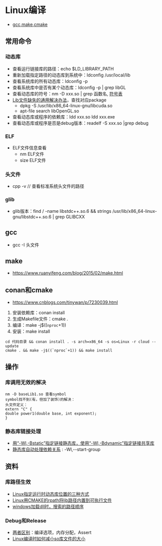 # Linux编译
* [gcc,make,cmake](https://blog.csdn.net/libaineu2004/article/details/77119908)

## 常用命令
### 动态库
* 查看运行链接库的路径：echo $LD_LIBRARY_PATH
* 重新加载指定路径的动态库到系统中：ldconfig /usr/local/lib
* 查看系统库的所有动态库：ldconfig -p
* 查看系统库中是否有某个动态库：ldconfig -p | grep libGL
* 查看动态库的符号：nm -D xxx.so | grep 函数名, [符号表](https://wenku.baidu.com/view/5282f0a080d049649b6648d7c1c708a1284a0ae9.html)
* [Lib文件缺失的通用解决办法](https://www.jianshu.com/p/289205fae296)，查找对应package
  * dpkg -S /usr/lib/x86_64-linux-gnu/libcuda.so
  * apt-file search libOpenGL.so
* 查看动态库或程序的依赖库：ldd xxx.so     ldd xxx.exe
* 查看动态库或程序是否是debug版本：readelf -S xxx.so |grep debug

### ELF
* ELF文件信息查看
  * nm ELF文件
  * size ELF文件

### 头文件
* cpp -v // 查看标准系统头文件的路径

### glib
* glib版本：find / -name libstdc++.so.6 && strings /usr/lib/x86_64-linux-gnu/libstdc++.so.6 | grep GLIBCXX

## gcc
* gcc -I 头文件

## make
* https://www.ruanyifeng.com/blog/2015/02/make.html

## conan和cmake
* https://www.cnblogs.com/tinywan/p/7230039.html

1. 安装依赖库：conan install
1. 生成Makefile文件：cmake .
1. 编译：make -j$((`nproc`+1))
1. 安装：make install

```
cd 代码目录 && conan install . -s arch=x86_64 -s os=Linux -r cloud --update
cmake . && make -j$((`nproc`+1)) && make install
```

## 操作
### 库调用无效的解决
```
nm -D baseLib1.so 查看symbol
symbol找不到(有，但加了装饰)的解决：
头文件定义：
extern "C" {
double power1(double base, int exponent);
}
```

### 静态库链接处理
* [用“-Wl,-Bstatic”指定链接静态库，使用“-Wl,-Bdynamic”指定链接共享库](https://cmake.org/cmake/help/latest/variable/CMAKE_LINK_SEARCH_START_STATIC.html)
* [静态库自动处理依赖关系](https://cloud.tencent.com/developer/article/1377516) : -Wl,--start-group

## 资料
### 库路径生效
* [Linux指定运行时动态库位置的三种方式](https://blog.csdn.net/gx_1983/article/details/78352457)
* [Linux用CMAKE的rpath将lib路径内置到可执行文件](https://blog.csdn.net/z296671124/article/details/86699720)
* [windows加载dll时，搜索的路径顺序](https://blog.csdn.net/m0_60352504/article/details/120070816)

### Debug和Release
* [两者区别](https://developer.51cto.com/article/645043.html)：编译选项，内存分配，Assert
* [Linux编译时如何减小so库文件的大小](https://blog.csdn.net/coolchen66/article/details/110928982)

